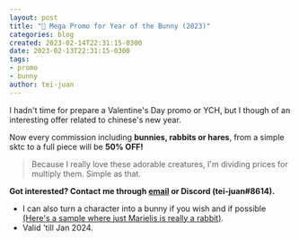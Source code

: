 ```yaml
---
layout: post
title: "🐰 Mega Promo for Year of the Bunny (2023)"
categories: blog
created: 2023-02-14T22:31:15-0300
date: 2023-02-13T22:31:15-0300
tags:
- promo
- bunny
author: tei-juan
---
```


I hadn't time for prepare a Valentine's Day promo or YCH, but I though of an interesting offer related to chinese's new year. 

Now every commission including **bunnies, rabbits or hares**, from a simple sktc to a full piece will be **50% OFF!**

> Because I really love these adorable creatures, I'm dividing prices for multiply them. Simple as that.

**Got interested? Contact me through [email](mailto:tei-juan@hotmail.com) or Discord (tei-juan#8614).**

* I can also turn a character into a bunny if you wish and if possible [\(Here's a sample where just Marielis is really a rabbit\)](https://www.furaffinity.net/view/46770770).
* Valid 'till Jan 2024.

<!-- and think they're such adorable creatures -->